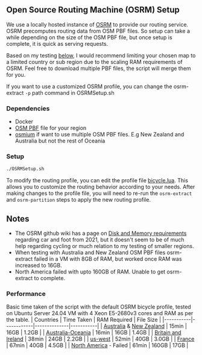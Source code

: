 ## Open Source Routing Machine (OSRM) Setup

We use a locally hosted instance of [OSRM](https://github.com/Project-OSRM/osrm-backend/tree/master) to provide our routing service.
OSRM precomputes routing data from OSM PBF files. So setup can take a while depending on the size of the OSM PBF file, but once setup is complete, it is quick as serving requests.

Based on my testing [below](#notes), I would recommend limiting your chosen map to a limited country or sub region due to the scaling RAM requirements of OSRM. Feel free to download multiple PBF files, the script will merge them for you.

If you want to use a customized OSRM profile, you can change the osrm-extract `-p` path command in OSRMSetup.sh

### Dependencies

- Docker
- [OSM PBF](https://download.geofabrik.de/) file for your region
- [osmium](https://wiki.openstreetmap.org/wiki/Osmium) if want to use multiple OSM PBF files. E.g New Zealand and Australia but not the rest of Oceania

### Setup

```bash
./OSRMSetup.sh
```

To modify the routing profile, you can edit the profile file [bicycle.lua](https://github.com/Project-OSRM/osrm-backend/blob/master/profiles/bicycle.lua). This allows you to customize the routing behavior according to your needs. After making changes to the profile file, you will need to re-run the `osrm-extract` and `osrm-partition` steps to apply the new routing profile.


## Notes
- The OSRM github wiki has a page on [Disk and Memory requirements](https://github.com/Project-OSRM/osrm-backend/wiki/Disk-and-Memory-Requirements) regarding car and foot from 2021, but it doesn't seem to be of much help regarding cycling or much relation to my testing of smaller regions.
- When testing with Australia and New Zealand OSM PBF files osrm-extract failed in a VM with 8GB of RAM, but worked once RAM was increased to 16GB.
- North America failed with upto 160GB of RAM. Unable to get osrm-extract to complete.
### Performance
Basic time taken of the script with the default OSRM bicycle profile, tested on Ubuntu Server 24.04 VM with 4 Xeon E5-2680v3 cores and RAM as per the table.
| Countries | Time Taken | RAM Required | File Size |
|-----------|------------|--------------|-----------|
| [Australia](https://download.geofabrik.de/australia-oceania/australia.html) & [New Zealand](https://download.geofabrik.de/australia-oceania/new-zealand.html) | 15min | 16GB | 1.2GB |
| [Australia-Oceania](https://download.geofabrik.de/australia-oceania.html) | 16min | 16GB | 1.4GB |
| [Britain and Ireland](https://download.geofabrik.de/europe/britain-and-ireland.html) | 38min | 24GB | 2.2GB |
| [us-west](https://download.geofabrik.de/north-america/us-west.html) | 52min | 40GB | 3.0GB |
| [France](https://download.geofabrik.de/europe/france.html) | 67min | 40GB | 4.5GB |
| [North America](https://download.geofabrik.de/north-america.html) - Failed | 61min | 160GB | 17GB |
